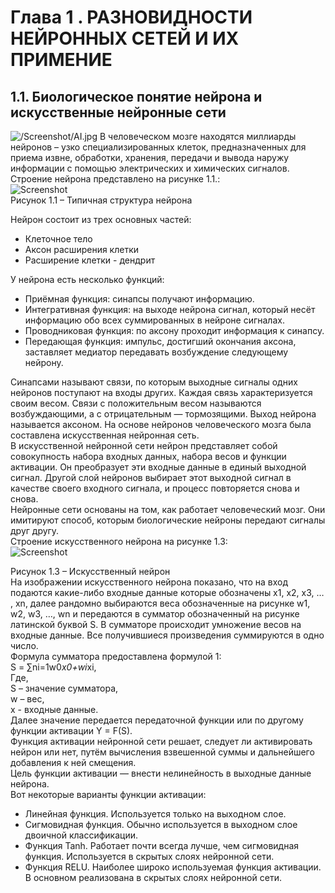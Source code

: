 # **Глава 1 . РАЗНОВИДНОСТИ НЕЙРОННЫХ СЕТЕЙ И ИХ ПРИМЕНИЕ**  

## **1.1.	Биологическое понятие нейрона и искусственные нейронные сети**  

![/Screenshot/AI.jpg](../main/Screenshot/1670501600_4-kartinkin-net-p-neironnie-svyazi-kartinka-oboi-4.jpg)
В человеческом мозге находятся миллиарды нейронов – узко специализированных клеток, предназначенных для приема извне, обработки, хранения, передачи и вывода наружу информации с помощью электрических и химических сигналов.  
Строение нейрона представлено на рисунке 1.1.:  
![Screenshot](../main/Screenshot/Структура_биологического_нейрона.png)  
Рисунок 1.1 – Типичная структура нейрона


Нейрон состоит из трех основных частей:
- Клеточное тело
- Аксон расширения клетки
- Расширение клетки - дендрит
   
У нейрона есть несколько функций:
  
*	Приёмная функция: синапсы получают информацию.  
*	Интегративная функция: на выходе нейрона сигнал, который несёт информацию обо всех суммированных в нейроне сигналах.   
*	Проводниковая функция: по аксону проходит информация к синапсу.   
*	Передающая функция: импульс, достигший окончания аксона, заставляет медиатор передавать возбуждение следующему нейрону.
  
Синапсами называют связи, по которым выходные сигналы одних нейронов поступают на входы других. Каждая связь характеризуется своим весом. Связи с положительным весом называются возбуждающими, а с отрицательным — тормозящими. Выход нейрона называется аксоном. На основе нейронов человеческого мозга была составлена искусственная нейронная сеть.  
В искусственной нейронной сети нейрон представляет собой совокупность набора входных данных, набора весов и функции активации. Он преобразует эти входные данные в единый выходной сигнал. Другой слой нейронов выбирает этот выходной сигнал в качестве своего входного сигнала, и процесс повторяется снова и снова.  
Нейронные сети основаны на том, как работает человеческий мозг. Они имитируют способ, которым биологические нейроны передают сигналы друг другу.  
Строение искусственного нейрона на рисунке 1.3:  
![Screenshot](../main/Screenshot/Структура%20персептрона.png)  
 
Рисунок 1.3 – Искусственный нейрон  
На изображении искусственного нейрона показано, что на вход подаются какие-либо входные данные которые обозначены x1, x2, x3,  … , xn, далее рандомно выбираются  веса обозначенные  на рисунке w1, w2, w3, …, wn и передаются в сумматор обозначенный на рисунке латинской буквой S. В сумматоре происходит умножение весов на входные данные. Все получившиеся произведения суммируются в одно число.  
Формула сумматора предоставлена формулой 1:  
S = ∑ni=1w0*x0+wi*xi,  
Где,  
S – значение сумматора,  
w – вес,  
x - входные данные.  
Далее значение передается передаточной функции или по другому функции активации  Y = F(S).  
Функция активации нейронной сети решает, следует ли активировать нейрон или нет, путём вычисления взвешенной суммы и дальнейшего добавления к ней смещения.  
Цель функции активации — внести нелинейность в выходные данные нейрона.  
Вот некоторые варианты функции активации:  
* Линейная функция. Используется только на выходном слое.
* Сигмовидная функция. Обычно используется в выходном слое двоичной классификации.
* Функция Tanh. Работает почти всегда лучше, чем сигмовидная функция. Используется в скрытых слоях нейронной сети.
* Функция RELU. Наиболее широко используемая функция активации. В основном реализована в скрытых слоях нейронной сети.
